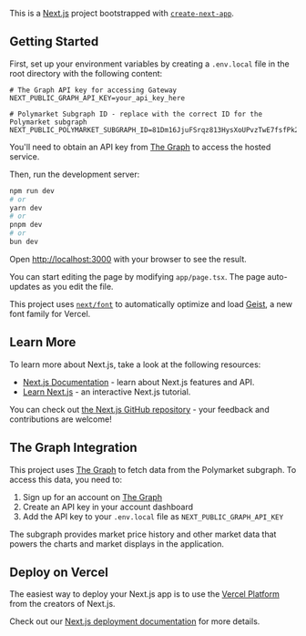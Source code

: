This is a [Next.js](https://nextjs.org) project bootstrapped with [`create-next-app`](https://nextjs.org/docs/app/api-reference/cli/create-next-app).

## Getting Started

First, set up your environment variables by creating a `.env.local` file in the root directory with the following content:

```
# The Graph API key for accessing Gateway
NEXT_PUBLIC_GRAPH_API_KEY=your_api_key_here

# Polymarket Subgraph ID - replace with the correct ID for the Polymarket subgraph
NEXT_PUBLIC_POLYMARKET_SUBGRAPH_ID=81Dm16JjuFSrqz813HysXoUPvzTwE7fsfPk2RTf66nyC
```

You'll need to obtain an API key from [The Graph](https://thegraph.com/studio/) to access the hosted service.

Then, run the development server:

```bash
npm run dev
# or
yarn dev
# or
pnpm dev
# or
bun dev
```

Open [http://localhost:3000](http://localhost:3000) with your browser to see the result.

You can start editing the page by modifying `app/page.tsx`. The page auto-updates as you edit the file.

This project uses [`next/font`](https://nextjs.org/docs/app/building-your-application/optimizing/fonts) to automatically optimize and load [Geist](https://vercel.com/font), a new font family for Vercel.

## Learn More

To learn more about Next.js, take a look at the following resources:

- [Next.js Documentation](https://nextjs.org/docs) - learn about Next.js features and API.
- [Learn Next.js](https://nextjs.org/learn) - an interactive Next.js tutorial.

You can check out [the Next.js GitHub repository](https://github.com/vercel/next.js) - your feedback and contributions are welcome!

## The Graph Integration

This project uses [The Graph](https://thegraph.com/) to fetch data from the Polymarket subgraph. To access this data, you need to:

1. Sign up for an account on [The Graph](https://thegraph.com/studio/)
2. Create an API key in your account dashboard
3. Add the API key to your `.env.local` file as `NEXT_PUBLIC_GRAPH_API_KEY`

The subgraph provides market price history and other market data that powers the charts and market displays in the application.

## Deploy on Vercel

The easiest way to deploy your Next.js app is to use the [Vercel Platform](https://vercel.com/new?utm_medium=default-template&filter=next.js&utm_source=create-next-app&utm_campaign=create-next-app-readme) from the creators of Next.js.

Check out our [Next.js deployment documentation](https://nextjs.org/docs/app/building-your-application/deploying) for more details.
